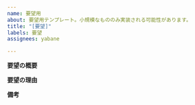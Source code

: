 ```yaml
---
name: 要望用
about: 要望用テンプレート。小規模なもののみ実装される可能性があります。
title: "[要望]"
labels: 要望
assignees: yabane

---
```


**要望の概要**

**要望の理由**

**備考**
